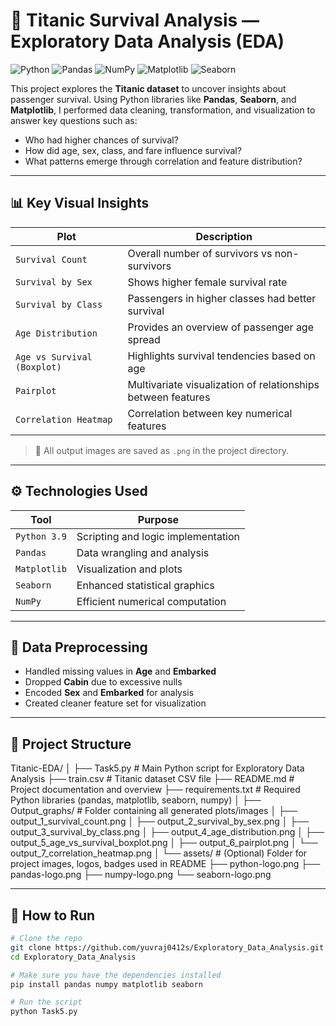 # 🚢 Titanic Survival Analysis — Exploratory Data Analysis (EDA)
<p align="left">
  <img src="https://img.shields.io/badge/Python-3776AB?style=for-the-badge&logo=python&logoColor=white" alt="Python"/>
  <img src="https://img.shields.io/badge/Pandas-150458?style=for-the-badge&logo=pandas&logoColor=white" alt="Pandas"/>
  <img src="https://img.shields.io/badge/NumPy-013243?style=for-the-badge&logo=numpy&logoColor=white" alt="NumPy"/>
  <img src="https://img.shields.io/badge/Matplotlib-11557C?style=for-the-badge&logo=matplotlib&logoColor=white" alt="Matplotlib"/>
  <img src="https://img.shields.io/badge/Seaborn-41B4BD?style=for-the-badge&logo=seaborn&logoColor=white" alt="Seaborn"/>
</p>


This project explores the **Titanic dataset** to uncover insights about passenger survival. Using Python libraries like **Pandas**, **Seaborn**, and **Matplotlib**, I performed data cleaning, transformation, and visualization to answer key questions such as:

- Who had higher chances of survival?
- How did age, sex, class, and fare influence survival?
- What patterns emerge through correlation and feature distribution?

---

## 📊 Key Visual Insights

| Plot | Description |
|------|-------------|
| `Survival Count` | Overall number of survivors vs non-survivors |
| `Survival by Sex` | Shows higher female survival rate |
| `Survival by Class` | Passengers in higher classes had better survival |
| `Age Distribution` | Provides an overview of passenger age spread |
| `Age vs Survival (Boxplot)` | Highlights survival tendencies based on age |
| `Pairplot` | Multivariate visualization of relationships between features |
| `Correlation Heatmap` | Correlation between key numerical features |

> 📁 All output images are saved as `.png` in the project directory.

---

## ⚙️ Technologies Used

| Tool        | Purpose                            |
|-------------|------------------------------------|
| `Python 3.9`| Scripting and logic implementation |
| `Pandas`    | Data wrangling and analysis        |
| `Matplotlib`| Visualization and plots            |
| `Seaborn`   | Enhanced statistical graphics      |
| `NumPy`     | Efficient numerical computation    |

---

## 🧹 Data Preprocessing

- Handled missing values in **Age** and **Embarked**
- Dropped **Cabin** due to excessive nulls
- Encoded **Sex** and **Embarked** for analysis
- Created cleaner feature set for visualization

---

## 📁 Project Structure

Titanic-EDA/
│
├── Task5.py                        # Main Python script for Exploratory Data Analysis
├── train.csv                      # Titanic dataset CSV file
├── README.md                      # Project documentation and overview
├── requirements.txt               # Required Python libraries (pandas, matplotlib, seaborn, numpy)
│
├── Output_graphs/                 # Folder containing all generated plots/images
│   ├── output_1_survival_count.png
│   ├── output_2_survival_by_sex.png
│   ├── output_3_survival_by_class.png
│   ├── output_4_age_distribution.png
│   ├── output_5_age_vs_survival_boxplot.png
│   ├── output_6_pairplot.png
│   └── output_7_correlation_heatmap.png
│
└── assets/                       # (Optional) Folder for project images, logos, badges used in README
    ├── python-logo.png
    ├── pandas-logo.png
    ├── numpy-logo.png
    └── seaborn-logo.png

---

## 🚀 How to Run

```bash
# Clone the repo
git clone https://github.com/yuvraj0412s/Exploratory_Data_Analysis.git
cd Exploratory_Data_Analysis

# Make sure you have the dependencies installed
pip install pandas numpy matplotlib seaborn

# Run the script
python Task5.py

